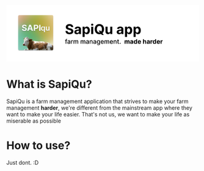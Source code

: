 <p align="center"><img src="art/splash-header.png"></p>

# What is SapiQu?
SapiQu is a farm management application that strives to make your farm management **harder**, 
we're different from the mainstream app where they want to make your life easier. That's not us,
we want to make your life as miserable as possible

# How to use?
Just dont. :D